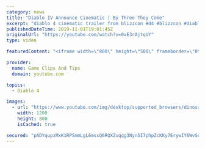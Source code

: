 ```yaml
---
category: news
title: "Diablo IV Announce Cinematic | By Three They Come"
excerpt: "diablo 4 cinematic trailer from blizzcon #d4 #blizzcon #diablo."
publishedDateTime: 2019-11-01T19:01:45Z
originalUrl: "https://youtube.com/watch?v=0vE3rAjtqUY"
type: video

featuredContent: "<iframe width=\"800\" height=\"500\" frameborder=\"0\" src=\"https://www.youtube.com/embed/0vE3rAjtqUY\" allow=\"accelerometer; autoplay; encrypted-media; gyroscope; picture-in-picture\" allowfullscreen></iframe>"

provider:
  name: Game Clips And Tips
  domain: youtube.com

topics:
  - Diablo 4

images:
  - url: "https://www.youtube.com/img/desktop/supported_browsers/dinosaur.png"
    width: 1200
    height: 800
    isCached: true

secured: "pADYqupzMxK1RPSmmLgL6msxQ6RQXZuqqg3Nyn5I7phpZcKKy7ErywIY6WvSdmEGtCJ7bWpHyxHLVFhp7qDOBciQum3qo13/ywVK94wFb3j/6/FkS2v5vXJ3Angx4ej9zclxvpk5lBr0O4vz8d4kqrMa1Tij4QLTxWGZdQ2sx65NGn5dPYLZ29+rjImrAvS9VPYK5oSeqo0w2u9yeSPvZzWXDVHB4cPF8y0wbmWX7N+5g7MH7VZO7QgBWD5Hkwh+g1/4/CIDfwLB4vfdSVGiOyHgxSLruwAzul54k9vB3nbXPM3w0IDiT6MlcH96FTy/Wi50VXk20t5cUpvkxT+OMYxpZshPnRzv7TyhRarV/yMWqE5H0uqanPGPlQZFvbCqTtxIuV76uke6pqaucAAW7g==;yb0VYcWFNdaRB2AU4hKoIA=="
---
```


